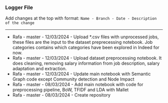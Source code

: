 ### **Logger File**

Add changes at the top with format: `Name - Branch - Date - Description of the change`

---

- Rafa - master - 12/03/2024 - Upload *.csv files with unprocessed jobs, these files are the input to the dataset preprecessing notebook. Job categories contains which categories have been explored in Indeed for now.
- Rafa - master - 12/03/2024 - Upload dataset preprocessing notebook. It does cleaning, removing salary information from job description, salary adaptation and extraction.
- Rafa - master - 12/03/2024 - Update main notebook with Semantic Graph code except Community detection and Node Impact
- Rafa - master - 08/03/2024 - Add main notebook with code for preprocessing pipeline, BoW, TFIDF and LDA with Mallet
- Rafa - master - 08/03/2024 - Create repository
